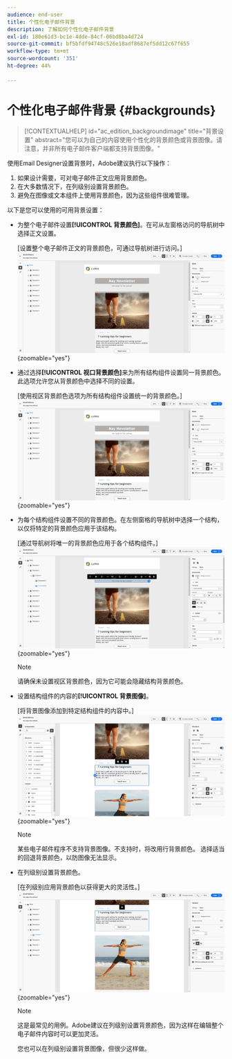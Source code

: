 ```yaml
---
audience: end-user
title: 个性化电子邮件背景
description: 了解如何个性化电子邮件背景
exl-id: 180e61d3-bc1e-4dde-84cf-06bd8ba4d724
source-git-commit: bf5bfdf94748c526e18adf8687ef5dd12c67f655
workflow-type: tm+mt
source-wordcount: '351'
ht-degree: 44%

---
```


# 个性化电子邮件背景 {#backgrounds}

>[!CONTEXTUALHELP]
>id="ac_edition_backgroundimage"
>title="背景设置"
>abstract="您可以为自己的内容使用个性化的背景颜色或背景图像。请注意，并非所有电子邮件客户端都支持背景图像。"

使用Email Designer设置背景时，Adobe建议执行以下操作：

1. 如果设计需要，可对电子邮件正文应用背景颜色。
1. 在大多数情况下，在列级别设置背景颜色。
1. 避免在图像或文本组件上使用背景颜色，因为这些组件很难管理。

以下是您可以使用的可用背景设置：

* 为整个电子邮件设置&#x200B;**[!UICONTROL 背景颜色]**。在可从左窗格访问的导航树中选择正文设置。

  [设置整个电子邮件正文的背景颜色，可通过导航树进行访问。]\
  ![](assets/background_1.png){zoomable="yes"}

* 通过选择&#x200B;**[!UICONTROL 视口背景颜色]**&#x200B;来为所有结构组件设置同一背景颜色。此选项允许您从背景颜色中选择不同的设置。

  [使用视区背景颜色选项为所有结构组件设置统一的背景颜色。]\
  ![](assets/background_2.png){zoomable="yes"}

* 为每个结构组件设置不同的背景颜色。在左侧窗格的导航树中选择一个结构，以仅将特定的背景颜色应用于该结构。

  [通过导航树将唯一的背景颜色应用于各个结构组件。]\
  ![](assets/background_3.png){zoomable="yes"}

  >[!NOTE]
  >请确保未设置视区背景颜色，因为它可能会隐藏结构背景颜色。

* 设置结构组件的内容的&#x200B;**[!UICONTROL 背景图像]**。

  [将背景图像添加到特定结构组件的内容中。]\
  ![](assets/background_4.png){zoomable="yes"}

  >[!NOTE]
  >某些电子邮件程序不支持背景图像。不支持时，将改用行背景颜色。 选择适当的回退背景颜色，以防图像无法显示。

* 在列级别设置背景颜色。

  [在列级别应用背景颜色以获得更大的灵活性。]\
  ![](assets/background_5.png){zoomable="yes"}

  >[!NOTE]
  >这是最常见的用例。Adobe建议在列级别设置背景颜色，因为这样在编辑整个电子邮件内容时可以更加灵活。

  您也可以在列级别设置背景图像，但很少这样做。
